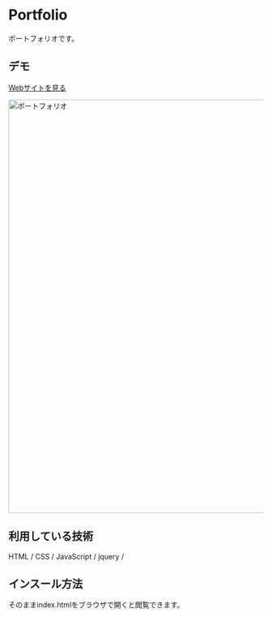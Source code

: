 Portfolio
====

ポートフォリオです。

## デモ
[Webサイトを見る](https://shiotakazuki-portfolio.herokuapp.com/#)

<img width="815" alt="ポートフォリオ" src="">

## 利用している技術
HTML / CSS / JavaScript / jquery /

## インスール方法
そのままindex.htmlをブラウザで開くと閲覧できます。
